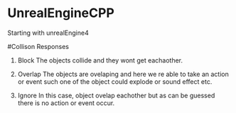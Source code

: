 # UnrealEngineCPP
Starting with unrealEngine4

#Collison Responses
1. Block
The objects collide and they wont get eachaother. 

2. Overlap
The objects are ovelaping and here we re able to take an action or event such one of the object could explode or sound effect etc.

3. Ignore
In this case, object ovelap eachother but as can be guessed there is no action or event occur. 
